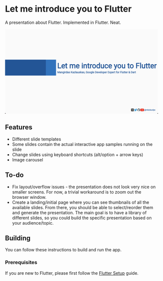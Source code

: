 # Let me introduce you to Flutter

A presentation about Flutter. Implemented in Flutter. Neat.

![Repository header](header.png)

## Features

- Different slide templates
- Some slides contain the actual interactive app samples running on the slide
- Change slides using keyboard shortcuts (alt/option + arrow keys)
- Image carousel

## To-do

- Fix layout/overflow issues - the presentation does not look very nice on smaller screens. For now, a trivial workaround is to zoom out the browser window.
- Create a landing/initial page where you can see thumbnails of all the available slides. From there, you should be able to select/reorder them and generate the presentation. The main goal is to have a library of different slides, so you could build the specific presentation based on your audience/topic.

## Building

You can follow these instructions to build and run the app.

### Prerequisites

If you are new to Flutter, please first follow the [Flutter Setup](https://flutter.dev/setup/) guide.
